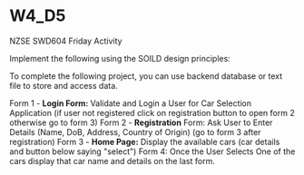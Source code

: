 # W4_D5
NZSE SWD604 Friday Activity

Implement the following using the SOILD design principles:

To complete the following project, you can use backend database or text file to store and access data.

Form 1 - **Login Form:** Validate and Login a User for Car Selection Application (if user not registered click on registration button to open form 2 otherwise go to form 3)
Form 2 - **Registration** Form: Ask User to Enter Details (Name, DoB, Address, Country of Origin) (go to form 3 after registration)
Form 3 - **Home Page:** Display the available cars (car details and button below saying "select")
Form 4: Once the User Selects One of the cars display that car name and details on the last form.
